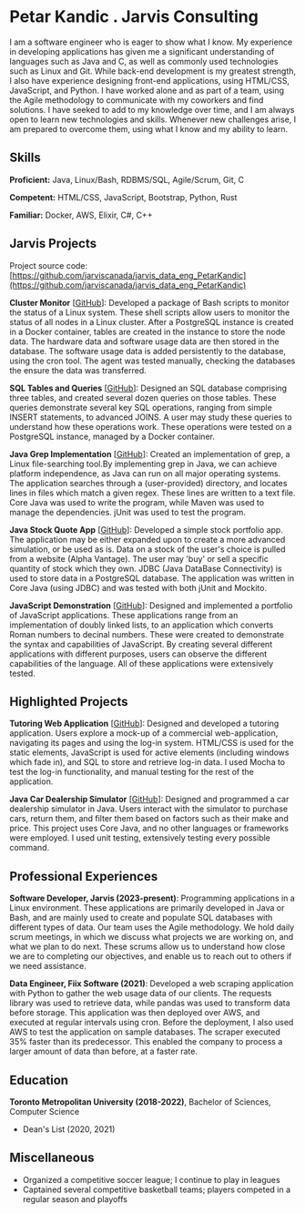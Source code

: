# Petar Kandic . Jarvis Consulting

I am a software engineer who is eager to show what I know. My experience in developing applications has given me a significant understanding of languages such as Java and C, as well as commonly used technologies such as Linux and Git. While back-end development is my greatest strength, I also have experience designing front-end applications, using HTML/CSS, JavaScript, and Python. I have worked alone and as part of a team, using the Agile methodology to communicate with my coworkers and find solutions. I have seeked to add to my knowledge over time, and I am always open to learn new technologies and skills. Whenever new challenges arise, I am prepared to overcome them, using what I know and my ability to learn.

## Skills

**Proficient:** Java, Linux/Bash, RDBMS/SQL, Agile/Scrum, Git, C

**Competent:** HTML/CSS, JavaScript, Bootstrap, Python, Rust

**Familiar:** Docker, AWS, Elixir, C#, C++

## Jarvis Projects

Project source code: [https://github.com/jarviscanada/jarvis_data_eng_PetarKandic](https://github.com/jarviscanada/jarvis_data_eng_PetarKandic)


**Cluster Monitor** [[GitHub](https://github.com/jarviscanada/jarvis_data_eng_PetarKandic/tree/master/linux_sql)]: Developed a package of Bash scripts to monitor the status of a Linux system. These shell scripts allow users to monitor the status of all nodes in a Linux cluster. After a PostgreSQL instance is created in a Docker container, tables are created in the instance to store the node data. The hardware data and software usage data are then stored in the database. The software usage data is added persistently to the database, using the cron tool. The agent was tested manually, checking the databases the ensure the data was transferred.

**SQL Tables and Queries** [[GitHub](https://github.com/jarviscanada/jarvis_data_eng_PetarKandic/tree/master/sql)]: Designed an SQL database comprising three tables, and created several dozen queries on those tables. These queries demonstrate several key SQL operations, ranging from simple INSERT statements, to advanced JOINS. A user may study these queries to understand how these operations work. These operations were tested on a PostgreSQL instance, managed by a Docker container.

**Java Grep Implementation** [[GitHub](https://github.com/jarviscanada/jarvis_data_eng_PetarKandic/tree/master/core_java/grep)]: Created an implementation of grep, a Linux file-searching tool.By implementing grep in Java, we can achieve platform independence, as Java can run on all major operating systems. The application searches through a (user-provided) directory, and locates lines in files which match a given regex. These lines are written to a text file. Core Java was used to write the program, while Maven was used to manage the dependencies. jUnit was used to test the program.

**Java Stock Quote App** [[GitHub](https://github.com/jarviscanada/jarvis_data_eng_PetarKandic/tree/master/core_java/jdbc)]: Developed a simple stock portfolio app. The application may be either expanded upon to create a more advanced simulation, or be used as is. Data on a stock of the user's choice is pulled from a website (Alpha Vantage). The user may 'buy' or sell a specific quantity of stock which they own. JDBC (Java DataBase Connectivity) is used to store data in a PostgreSQL database. The application was written in Core Java (using JDBC) and was tested with both jUnit and Mockito.

**JavaScript Demonstration** [[GitHub](https://github.com/jarviscanada/jarvis_data_eng_PetarKandic/tree/master/JavaScript)]: Designed and implemented a portfolio of JavaScript applications. These applications range from an implementation of doubly linked lists, to an application which converts Roman numbers to decinal numbers. These were created to demonstrate the syntax and capabilities of JavaScript. By creating several different applications with different purposes, users can observe the different capabilities of the language. All of these applications were extensively tested.


## Highlighted Projects
**Tutoring Web Application** [[GitHub](https://github.com/pkandic4/TutoringApplication)]: Designed and developed a tutoring application. Users explore a mock-up of a commercial web-application, navigating its pages and using the log-in system. HTML/CSS is used for the static elements, JavaScript is used for active elements (including windows which fade in), and SQL to store and retrieve log-in data. I used Mocha to test the log-in functionality, and manual testing for the rest of the application.

**Java Car Dealership Simulator** [[GitHub](https://github.com/pkandic4/CarDealershipSimulator)]: Designed and programmed a car dealership simulator in Java. Users interact with the simulator to purchase cars, return them, and filter them based on factors such as their make and price. This project uses Core Java, and no other languages or frameworks were employed. I used unit testing, extensively testing every possible command.


## Professional Experiences

**Software Developer, Jarvis (2023-present)**: Programming applications in a Linux environment. These applications are primarily developed in Java or Bash, and are mainly used to create and populate SQL databases with different types of data. Our team uses the Agile methodology. We hold daily scrum meetings, in which we discuss what projects we are working on, and what we plan to do next. These scrums allow us to understand how close we are to completing our objectives, and enable us to reach out to others if we need assistance.

**Data Engineer, Fiix Software (2021)**: Developed a web scraping application with Python to gather the web usage data of our clients. The requests library was used to retrieve data, while pandas was used to transform data before storage. This application was then deployed over AWS, and executed at regular intervals using cron. Before the deployment, I also used AWS to test the application on sample databases. The scraper executed 35% faster than its predecessor. This enabled the company to process a larger amount of data than before, at a faster rate.


## Education
**Toronto Metropolitan University (2018-2022)**, Bachelor of Sciences, Computer Science
- Dean's List (2020, 2021)


## Miscellaneous
- Organized a competitive soccer league; I continue to play in leagues
- Captained several competitive basketball teams; players competed in a regular season and playoffs